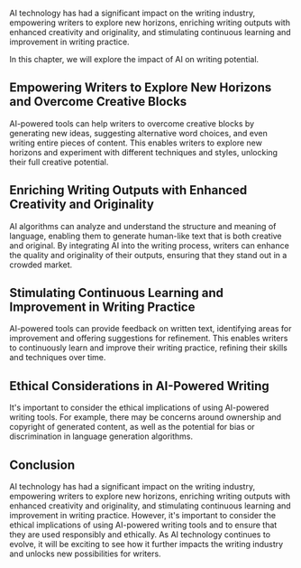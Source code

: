 
AI technology has had a significant impact on the writing industry, empowering writers to explore new horizons, enriching writing outputs with enhanced creativity and originality, and stimulating continuous learning and improvement in writing practice.

In this chapter, we will explore the impact of AI on writing potential.

Empowering Writers to Explore New Horizons and Overcome Creative Blocks
-----------------------------------------------------------------------

AI-powered tools can help writers to overcome creative blocks by generating new ideas, suggesting alternative word choices, and even writing entire pieces of content. This enables writers to explore new horizons and experiment with different techniques and styles, unlocking their full creative potential.

Enriching Writing Outputs with Enhanced Creativity and Originality
------------------------------------------------------------------

AI algorithms can analyze and understand the structure and meaning of language, enabling them to generate human-like text that is both creative and original. By integrating AI into the writing process, writers can enhance the quality and originality of their outputs, ensuring that they stand out in a crowded market.

Stimulating Continuous Learning and Improvement in Writing Practice
-------------------------------------------------------------------

AI-powered tools can provide feedback on written text, identifying areas for improvement and offering suggestions for refinement. This enables writers to continuously learn and improve their writing practice, refining their skills and techniques over time.

Ethical Considerations in AI-Powered Writing
--------------------------------------------

It's important to consider the ethical implications of using AI-powered writing tools. For example, there may be concerns around ownership and copyright of generated content, as well as the potential for bias or discrimination in language generation algorithms.

Conclusion
----------

AI technology has had a significant impact on the writing industry, empowering writers to explore new horizons, enriching writing outputs with enhanced creativity and originality, and stimulating continuous learning and improvement in writing practice. However, it's important to consider the ethical implications of using AI-powered writing tools and to ensure that they are used responsibly and ethically. As AI technology continues to evolve, it will be exciting to see how it further impacts the writing industry and unlocks new possibilities for writers.
